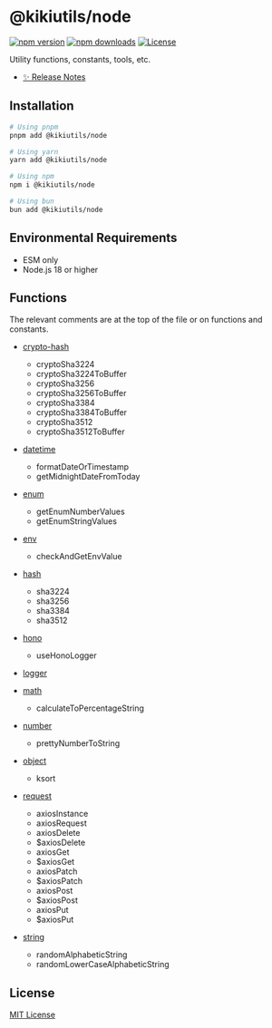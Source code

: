 # @kikiutils/node

[![npm version][npm-version-src]][npm-version-href]
[![npm downloads][npm-downloads-src]][npm-downloads-href]
[![License][license-src]][license-href]

Utility functions, constants, tools, etc.

- [✨ Release Notes](./CHANGELOG.md)

## Installation

```bash
# Using pnpm
pnpm add @kikiutils/node

# Using yarn
yarn add @kikiutils/node

# Using npm
npm i @kikiutils/node

# Using bun
bun add @kikiutils/node
```

## Environmental Requirements

- ESM only
- Node.js 18 or higher

## Functions

The relevant comments are at the top of the file or on functions and constants.

- [crypto-hash](./src/crypto-hash.ts)
  - cryptoSha3224
  - cryptoSha3224ToBuffer
  - cryptoSha3256
  - cryptoSha3256ToBuffer
  - cryptoSha3384
  - cryptoSha3384ToBuffer
  - cryptoSha3512
  - cryptoSha3512ToBuffer

- [datetime](./src/datetime.ts)
  - formatDateOrTimestamp
  - getMidnightDateFromToday

- [enum](./src/enum.ts)
  - getEnumNumberValues
  - getEnumStringValues

- [env](./src/env.ts)
  - checkAndGetEnvValue

- [hash](./src/hash.ts)
  - sha3224
  - sha3256
  - sha3384
  - sha3512

- [hono](./src/hono.ts)
  - useHonoLogger

- [logger](./src/logger.ts)
- [math](./src/math.ts)
  - calculateToPercentageString

- [number](./src/number.ts)
  - prettyNumberToString

- [object](./src/object.ts)
  - ksort

- [request](./src/request.ts)
  - axiosInstance
  - axiosRequest
  - axiosDelete
  - $axiosDelete
  - axiosGet
  - $axiosGet
  - axiosPatch
  - $axiosPatch
  - axiosPost
  - $axiosPost
  - axiosPut
  - $axiosPut

- [string](./src/string.ts)
  - randomAlphabeticString
  - randomLowerCaseAlphabeticString

## License

[MIT License](./LICENSE)

<!-- Badges -->
[npm-version-src]: https://img.shields.io/npm/v/@kikiutils/node/latest.svg?style=flat&colorA=18181B&colorB=28CF8D
[npm-version-href]: https://npmjs.com/package/@kikiutils/node

[npm-downloads-src]: https://img.shields.io/npm/dm/@kikiutils/node.svg?style=flat&colorA=18181B&colorB=28CF8D
[npm-downloads-href]: https://npmjs.com/package/@kikiutils/node

[license-src]: https://img.shields.io/npm/l/@kikiutils/node.svg?style=flat&colorA=18181B&colorB=28CF8D
[license-href]: https://github.com/kiki-kanri/kikiutils-node/blob/main/LICENSE
